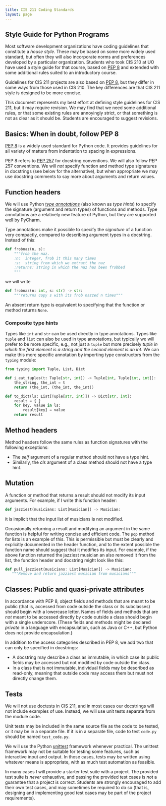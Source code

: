 ```yaml
---
title: CIS 211 Coding Standards
layout: page
---
```


## Style Guide for Python Programs

   Most software development organizations have coding guidelines
   that constitute a <em>house style</em>.  These may be based on some
   more widely used standard, but often they will also incorporate norms
   and preferences developed by a particular organization.  Students
   who took CIS 210 at UO have used a style guide for that
   course, based on <a
   href="https://www.python.org/dev/peps/pep-0008/">PEP 8</a> and
   extended with some additional rules suited to an introductory
   course.
   
   Guidelines for CIS 211 projects are also based on <a
   href="https://www.python.org/dev/peps/pep-0008/">PEP 8</a>, but
   they differ in some ways from those used in CIS 210. The key
   differences are that CIS 211 style is designed to be more
   concise.
   
   This document represents my best effort at defining style
   guidelines for CIS 211, but it may require
   revision.  We may find that we need some additional rules, or that
   some existing rules are annoyingly strict, or that something is not
   as clear as it should be.  Students are encouraged to suggest
   revisions.  

## Basics: When in doubt, follow PEP 8
   
   <a href="https://www.python.org/dev/peps/pep-0008/">PEP 8</a>
   is a widely used standard for Python code.  It provides guidelines
   for all variety of matters from indentation to spacing in
   expressions.
   
   PEP 8 refers to <a
   href="https://www.python.org/dev/peps/pep-0257/">PEP 257</a> for
   docstring conventions.  We will also follow PEP 257 conventions.
   We will <em>not</em> specify function and method type signatures
   in docstrings (see below for the alternative), but when appropriate
   we may use docstring comments to say more about arguments and
   return values. 
   

## Function headers
   
   We will use Python
   <a href="https://www.python.org/dev/peps/pep-0484/"><em>type annotations</em></a> (also known as
   <em>type hints</em>) to specify the
   signature (argument and return types) of functions and methods.
   Type annotations are a relatively new feature of Python, but they
   are supported well by PyCharm.

   Type annotations make it possible to specify the
   <em>signature</em> of a function very compactly, compared to
describing argument types in a docstring.  Instead of this:


```python
def frobnaz(n, s):
    """frob the naz.
    :n:  integer, frob it this many times
    :s:  string from which we extract the naz
    :returns: string in which the naz has been frobbed
    """
```

we will write

```python
def frobnaz(n: int, s: str) -> str:
    """returns copy s with its frob nazzed n times"""
```

An absent return type is equivalent to specifying that the
function or method returns `None`.

### Composite type hints

Types like `int` and `str` can be used directly in 
type annotations.  Types like `tuple` and `list` can also be 
used in type annotations, but typically we will prefer to be 
more specific, e.g., not just a `tuple` but more precisely 
*tuple in which the first element is a string and the second 
element is an int*.  We can make this more specific annotation 
by importing type constructors from the `typing` module: 

```python
from typing import Tuple, List, Dict

def i_eat_tuples(t: Tuple[str, int]) -> Tuple[int, Tuple[int, int]]:
    the_string, the_int = t
    return (the_int, (the_int, the_int))

def to_dict(ls: List[Tuple[str, int]]) -> Dict[str, int]:
    result = { }
    for key, value in ls:
        result[key] = value
    return result
```


<h2>Method headers</h2>
Method headers follow the same rules as function signatures with
the following exceptions:
<ul>
  <li>The <em>self</em> argument of a regular method should not
  have a type hint.</li>
  <li>Similarly, the <em>cls</em> argument of a
  class method should not have a type hint.</li>
</ul>

<h2>Mutation</h2>

A function or method that returns a result should not modify its
input arguments.  For example, if I write this function header:

```python
def jazziest(musicians: List[Musician]) -> Musician:
```

it is implicit that the input list of musicians is not
modified.

Occasionally returning a result and modifying an argument in the
same function is helpful for writing concise and efficient code.  The
`pop` method for lists is an example of this.  This is
permissible but must be clearly and explicitly documented in the
header function, and to the extent possible the function name should
suggest that it modifies its input.  For example, if the above
function returned the jazziest musician an also removed it from the
list, the function header and docstring might look like this:


```python
def pull_jazziest(musicians: List[Musician]) -> Musician:
   """Remove and return jazziest musician from musicians"""
```

<h2>Classes: Public and quasi-private attributes</h2>

In accordance with PEP 8, object fields and methods that are meant
to be public (that is, accessed from code outside the class or its
subclasses) should begin with a lowercase letter.  Names of fields and
methods that are <em>not</em> meant to be accessed directly by code
outside a class should begin with a single underscore. (These fields
and methods might be declared <em>private</em> in a language with
encapsulation, such as Java or C++, but Python does not provide
encapsulation.)

In addition to the access categories described in PEP 8, we add
two that can only be specified in docstrings:

* A docstring may describe a class as immutable, in which case
  its public fields may be accessed but not modified by code outside
  the class.
* In a class that is not immutable, individual fields may be
  described as read-only, meaning that outside code may access them
  but must not directly change them.


## Tests
We will not use doctests in CIS 211, and in most cases our
docstrings will not include examples of use.  Instead, we will use
unit tests separate from the module code.

Unit tests may be included in the same source file as the code to
be tested, or it may be in a separate file. If it is in a separate
file, code to test `code.py` should be named
`test_code.py`.

We will use the Python
<a href="https://docs.python.org/3.6/library/unittest.html">unittest</a>
framework whenever practical.  The unittest framework may not be
suitable for testing some features, such as interactive input and
output.  In those cases, tests may be written using whatever means is
appropriate, with as much test automation as feasible.


In many cases I will provide a starter test suite with a project.
The provided test suite is <em>never</em> exhaustive, and passing the
provided test cases is <em>not</em> a guarantee that a project is
correct.  Students are strongly encouraged to add their own test
cases, and may sometimes be required to do so (that is, designing and
implementing good test cases may be part of the project
requirements). 



